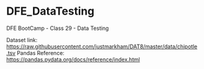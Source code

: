 # DFE_DataTesting
DFE BootCamp - Class 29 - Data Testing

Dataset link: https://raw.githubusercontent.com/justmarkham/DAT8/master/data/chipotle.tsv
Pandas Reference: https://pandas.pydata.org/docs/reference/index.html 


